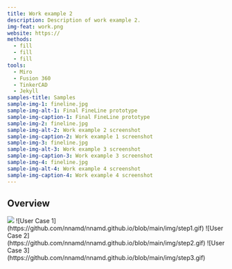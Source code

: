 ```yaml
---
title: Work example 2
description: Description of work example 2.
img-feat: work.png
website: https://
methods:
  - fill
  - fill
  - fill
tools:
  - Miro
  - Fusion 360
  - TinkerCAD
  - Jekyll
samples-title: Samples
sample-img-1: fineline.jpg
sample-img-alt-1: Final FineLine prototype 
sample-img-caption-1: Final FineLine prototype 
sample-img-2: fineline.jpg
sample-img-alt-2: Work example 2 screenshot
sample-img-caption-2: Work example 1 screenshot
sample-img-3: fineline.jpg
sample-img-alt-3: Work example 3 screenshot
sample-img-caption-3: Work example 3 screenshot
sample-img-4: fineline.jpg
sample-img-alt-4: Work example 4 screenshot
sample-img-caption-4: Work example 4 screenshot
---
```


## Overview
<img src="https://github.com/nnamd/nnamd.github.io/blob/main/img/step1.gif">
![User Case 1](https://github.com/nnamd/nnamd.github.io/blob/main/img/step1.gif)
![User Case 2](https://github.com/nnamd/nnamd.github.io/blob/main/img/step2.gif)
![User Case 3](https://github.com/nnamd/nnamd.github.io/blob/main/img/step3.gif)

